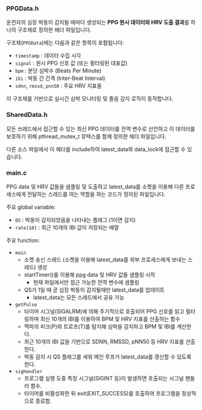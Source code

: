 ### PPGData.h
운전자의 심장 박동이 감지될 때마다 생성되는 **PPG 원시 데이터와 HRV 도출 결과**를 하나의 구조체로 정의한 헤더 파일입니다.   

구조체(`PPGData`)에는 다음과 같은 항목이 포함됩니다:
- `timestamp` : 데이터 수집 시각
- `signal` : 원시 PPG 신호 값 (또는 필터링된 대표값)
- `bpm` : 분당 심박수 (Beats Per Minute)
- `ibi` : 박동 간 간격 (Inter-Beat Interval)
- `sdnn`, `rmssd`, `pnn50` : 주요 HRV 지표들  

이 구조체를 기반으로 실시간 심박 모니터링 및 졸음 감지 로직이 동작합니다.

### SharedData.h
모든 쓰레드에서 접근할 수 있는 최신 PPG 데이터를 전역 변수로 선언하고 이 데이터를 보호하기 위해 pthread_mutex_t 뮤텍스를 함께 정의한 헤더 파일입니다.

다른 소스 파일에서 이 헤더를 include하여 latest_data와 data_lock에 접근할 수 있습니다.

### main.c
PPG data 및 HRV 값들을 샘플링 및 도출하고 latest_data를 소켓을 이용해 다른 프로세스에게 전달하는 스레드를 여는 역할을 하는 코드가 정의된 파일입니다.

주요 global variable:
- `QS` : 박동이 감지되었음을 나타내는 플래그 (1이면 감지)
-  `rate[10]` : 최근 10개의 IBI 값이 저장되는 배열
  
주요 function:
- `main`
  - 소켓 송신 스레드 (소켓을 이용해 latest_data를 외부 프로세스에게 보내는 스레드) 생성
  - startTimer()를 이용해 ppg data 및 HRV 값들 샘플링 시작
    - 현재 파일에서만 접근 가능한 전역 변수에 샘플링
  - QS가 1일 때 곧 심장 박동이 감지될때만 latest_data를 업데이트
    - latest_data는 모든 스레드에서 공유 가능
- `getPulse`
    - 타이머 시그널(SIGALRM)에 의해 주기적으로 호출되어 PPG 신호를 읽고 필터링하며 최신 10개의 IBI를 이용하여 BPM 및 HRV 지표를 산출하는 함수
    - 맥파의 피크(P)와 트로프(T)를 탐지해 심박을 감지하고 BPM 및 IBI를 계산한다.
    - 최근 10개의 IBI 값을 기반으로 SDNN, RMSSD, pNN50 등 HRV 지표를 산출한다.
    - 박동 감지 시 QS 플래그를 세워 메인 루프가 latest_data를 갱신할 수 있도록 한다.
- `sigHandler`
    - 프로그램 실행 도중 특정 시그널(SIGINT 등)이 발생하면 호출되는 시그널 핸들러 함수.
    - 타이머를 비활성화한 뒤 exit(EXIT_SUCCESS)를 호출하여 프로그램을 정상적으로 종료함.

